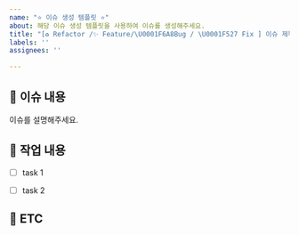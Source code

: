 ```yaml
---
name: "⭐ 이슈 생성 템플릿 ⭐"
about: 해당 이슈 생성 템플릿을 사용하여 이슈를 생성해주세요.
title: "[♻️ Refactor /✨ Feature/\U0001F6A8Bug / \U0001F527 Fix ] 이슈 제목"
labels: ''
assignees: ''

---
```


📌 이슈 내용
------------
이슈를 설명해주세요.


📝 작업 내용
------------
- [ ] task 1
- [ ] task 2


💬 ETC
------------
